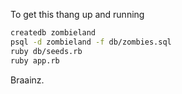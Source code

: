 To get this thang up and running

```bash
createdb zombieland
psql -d zombieland -f db/zombies.sql
ruby db/seeds.rb
ruby app.rb
```

Braainz.
